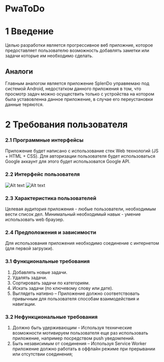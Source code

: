 # PwaToDo
# 1 Введение

Целью разработки является прогрессивное веб приложние, которое предоставляет пользователю возможность добавлять заметки или задачи которые им необходимо сделать.

## Аналоги

Главным аналогом является приложение SplenDo управяемаю под системой Android, недостатком данного приложения в том, что просмотр задач можно осуществить только с устройства на котором была уставовленна данное приложение, в случае его переустановки данные теряются.

# 2 Требования пользователя
### 2.1 Программные интерфейсы

Приложение будет написано с использование стек Web технологий (JS + HTML + CSS). Для авторизации пользователя будет использоваться Google аккаунт для этого будет использоватся Google API.

### 2.2 Интерфейс пользователя

![Alt text](https://pp.userapi.com/c840720/v840720084/189d2/bcDhrxWNo1M.jpg "Главный экран")
![Alt text](https://pp.userapi.com/c840720/v840720084/189da/bawrk2nAAoE.jpg "Добавление новой задачи")

### 2.3 Характеристика пользователей

Целевая аудитория приложения - любые пользователи, необходимым вести список дел.
Минимальный необходимый навык - умение использовать web браузер.

### 2.4 Предположения и зависимости

Для использования приложения необходимо соединение с интернетом (для первой загрузки).

### 3.1 Функциональные требования

1) Добавлять новые задачи.
2) Удалять задачи.
3) Сортировать задачи по категориям.
4) Искать задачи (по ключевому слову или дате).
5) Выглядеть нативно – Приложение должно соответствовать привычным для пользователя способам взаимодействия и навигации.

### 3.2 Нефункциональные требования

1) Должно быть удерживающим – Используя технические возможности мотивируем пользователя еще раз использовать приложение, например посредством push уведомлений.
2) Быть независимым от соединения – Используя Service Worker приложение должно работать в оффлайн режиме при прерывании или отсутствии соединения;
